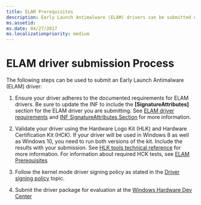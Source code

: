 ```yaml
---
title: ELAM Prerequisites
description: Early Launch Antimalware (ELAM) drivers can be submitted using the listed steps to ensure validation and adherence to documented requirements
ms.assetid:
ms.date: 04/27/2017
ms.localizationpriority: medium
---
```

# ELAM driver submission Process

The following steps can be used to submit an Early Launch Antimalware (ELAM) driver:

1. Ensure your driver adheres to the documented requirements for ELAM drivers.  Be sure to update the INF to include the **[SignatureAttributes]** section for the ELAM driver you are submitting. See [ELAM driver requirements](https://msdn.microsoft.com/windows/hardware/drivers/install/elam-driver-requirements) and [INF SignatureAttributes Section](https://msdn.microsoft.com/windows/hardware/drivers/install/inf-signatureattributes-section) for more information.

2. Validate your driver using the Hardware Logo Kit (HLK) and Hardware Certification Kit (HCK). If your driver will be used in Windows 8 as well as Windows 10, you need to run both versions of the kit. Include the results with your submission. See [HLK tools technical reference](https://msdn.microsoft.com/library/windows/hardware/dn939924) for more information. For information about required HCK tests, see [ELAM Prerequisites](https://docs.microsoft.com/windows-hardware/drivers/install/elam-prerequisites)

3. Follow the kernel mode driver signing policy as stated in the [Driver signing policy](https://docs.microsoft.com/windows-hardware/drivers/install/kernel-mode-code-signing-policy--windows-vista-and-later-) topic.

4. Submit the driver package for evaluation at the [Windows Hardware Dev Center](https://developer.microsoft.com/windows)
